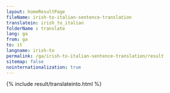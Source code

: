 ```yaml
---
layout: homeResultPage
fileName: irish-to-italian-sentence-translation
translatein: irish_to_italian
folderName : translate
lang: ga
from: ga
to: it
langname: irish-to
permalink: /ga/irish-to-italian-sentence-translation/result
sitemap: false
nointernationalization: true
---
```

{% include result/translateinto.html %}

<script src="/js/result/translation.js" data-foldername="{{page.folderName}}" data-lang="{{page.lang}}"></script>
